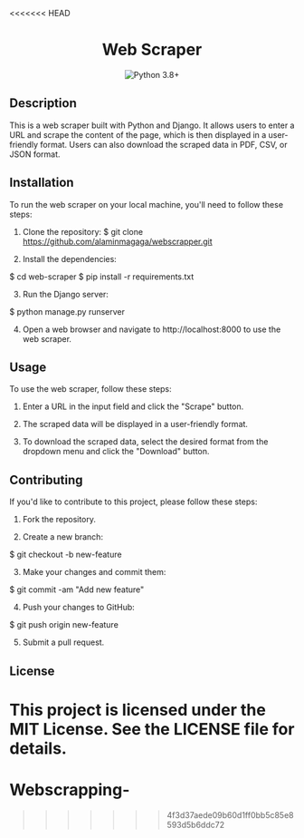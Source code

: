 <<<<<<< HEAD
<h1 align="center">Web Scraper</h1>

<p align="center">
  <img src="https://img.shields.io/badge/python-3.8%2B-blue.svg" alt="Python 3.8+">
</p>

<h2>Description</h2>

This is a web scraper built with Python and Django. It allows users to enter a URL and scrape the content of the page, which is then displayed in a user-friendly format. Users can also download the scraped data in PDF, CSV, or JSON format.

<h2>Installation</h2>

To run the web scraper on your local machine, you'll need to follow these steps:

1. Clone the repository:
$ git clone https://github.com/alaminmagaga/webscrapper.git

2. Install the dependencies:

$ cd web-scraper
$ pip install -r requirements.txt

3. Run the Django server:

$ python manage.py runserver

4. Open a web browser and navigate to http://localhost:8000 to use the web scraper.

<h2>Usage</h2>

To use the web scraper, follow these steps:

1. Enter a URL in the input field and click the "Scrape" button.

2. The scraped data will be displayed in a user-friendly format.

3. To download the scraped data, select the desired format from the dropdown menu and click the "Download" button.

<h2>Contributing</h2>

If you'd like to contribute to this project, please follow these steps:

1. Fork the repository.

2. Create a new branch:

$ git checkout -b new-feature

3. Make your changes and commit them:

$ git commit -am "Add new feature"

4. Push your changes to GitHub:

$ git push origin new-feature

5. Submit a pull request.

<h2>License</h2>

This project is licensed under the MIT License. See the LICENSE file for details.
=======
# Webscrapping-
>>>>>>> 4f3d37aede09b60d1ff0bb5c85e8593d5b6ddc72
